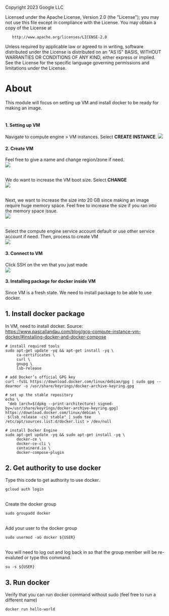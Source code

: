 <!---->
  Copyright 2023 Google LLC

  Licensed under the Apache License, Version 2.0 (the "License");
  you may not use this file except in compliance with the License.
  You may obtain a copy of the License at

       http://www.apache.org/licenses/LICENSE-2.0

  Unless required by applicable law or agreed to in writing, software
  distributed under the License is distributed on an "AS IS" BASIS,
  WITHOUT WARRANTIES OR CONDITIONS OF ANY KIND, either express or implied.
  See the License for the specific language governing permissions and
  limitations under the License.
 <!---->

# About

This module will focus on setting up VM and install docker to be ready for making an image.
<br><br>


#### 1. Setting up VM
Navigate to compute engine > VM instances.
Select **CREATE INSTANCE**.
<kbd>
<img src=/images/compute_engine.png />
</kbd>

#### 2. Create VM
Feel free to give a name and change region/zone if need.
<br>
<kbd>
<img src=/images/vm_name.png />
</kbd>
<br><br>

We do want to increase the VM boot size. Select **CHANGE**
<br>
<kbd>
<img src=/images/boot_disk.png />
</kbd>
<br><br>

Next, we want to increase the size into 20 GB since making an image require huge memory space. Feel free to increase the size if you ran into the memory space issue.
<br>
<kbd>
<img src=/images/increase_size_boot_disk.png />
</kbd>
<br><br>

Select the compute engine service account default or use other service account if need. Then, process to create VM
<br>
<kbd>
<img src=/images/vm_service_account.png />
</kbd>


#### 3. Connect to VM
Click SSH on the vm that you just made
<br>
<kbd>
<img src=/images/select_ssh.png />
</kbd>

#### 3. Installing package for docker inside VM
Since VM is a fresh state. We need to install package to be able to use docker.

## 1. Install docker package
In VM, need to install docker. Source: https://www.pascallandau.com/blog/gcp-compute-instance-vm-docker/#installing-docker-and-docker-compose
```
# install required tools
sudo apt-get update -yq && apt-get install -yq \
     ca-certificates \
     curl \
     gnupg \
     lsb-release

# add Docker’s official GPG key
curl -fsSL https://download.docker.com/linux/debian/gpg | sudo gpg --dearmor -o /usr/share/keyrings/docker-archive-keyring.gpg

# set up the stable repository
echo \
 "deb [arch=$(dpkg --print-architecture) signed-by=/usr/share/keyrings/docker-archive-keyring.gpg] https://download.docker.com/linux/debian \
 $(lsb_release -cs) stable" | sudo tee /etc/apt/sources.list.d/docker.list > /dev/null

# install Docker Engine
sudo apt-get update -yq && sudo apt-get install -yq \
     docker-ce \
     docker-ce-cli \
     containerd.io \
     docker-compose-plugin
```

## 2. Get authority to use docker
Type this code to get authority to use docker.
<br>

```
gcloud auth login
```
<br>
Create the docker group
<br>

```
sudo groupadd docker
```
<br>
Add your user to the docker group
<br>

```
sudo usermod -aG docker ${USER}
```
<br>
You will need to log out and log back in so that the group member will be re-evaluted or type this command.
<br>

```
su -s ${USER}
```

## 3. Run docker
Verify that you can run docker command without sudo (feel free to run a different name)
<br>

```
docker run hello-world
```
